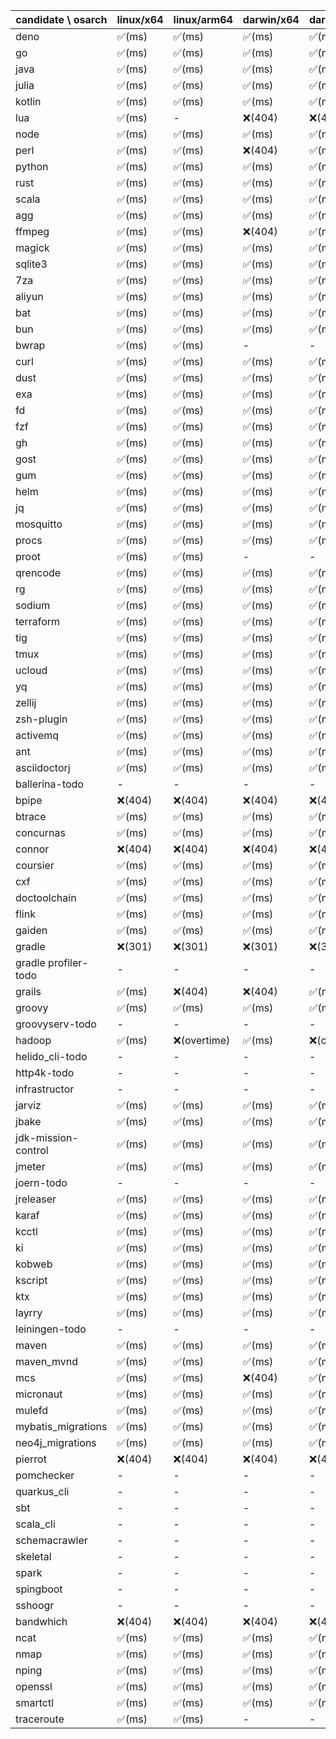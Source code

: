 | candidate \ osarch | linux/x64 | linux/arm64 | darwin/x64 | darwin/arm64 | win/x64 |
| ------------------ | ----------- | ------------ | ---------- | --------- | ------- |
|deno | ✅(ms) | ✅(ms) | ✅(ms) | ✅(ms) | ✅(ms) |
|go | ✅(ms) | ✅(ms) | ✅(ms) | ✅(ms) | ✅(ms) |
|java | ✅(ms) | ✅(ms) | ✅(ms) | ✅(ms) | ✅(ms) |
|julia | ✅(ms) | ✅(ms) | ✅(ms) | ✅(ms) | ✅(ms) |
|kotlin | ✅(ms) | ✅(ms) | ✅(ms) | ✅(ms) | ✅(ms) |
|lua | ✅(ms) | - | ❌(404)| ❌(404)| ✅(ms) |
|node | ✅(ms) | ✅(ms) | ✅(ms) | ✅(ms) | ✅(ms) |
|perl | ✅(ms) | ✅(ms) | ❌(404)| ✅(ms) | ✅(ms) |
|python | ✅(ms) | ✅(ms) | ✅(ms) | ✅(ms) | ✅(ms) |
|rust | ✅(ms) | ✅(ms) | ✅(ms) | ✅(ms) | ✅(ms) |
|scala | ✅(ms) | ✅(ms) | ✅(ms) | ✅(ms) | ✅(ms) |
|agg | ✅(ms) | ✅(ms) | ✅(ms) | ✅(ms) | ✅(ms) |
|ffmpeg | ✅(ms) | ✅(ms) | ❌(404)| ✅(ms) | ✅(ms) |
|magick | ✅(ms) | ✅(ms) | ✅(ms) | ✅(ms) | ❌(404)|
|sqlite3 | ✅(ms) | ✅(ms) | ✅(ms) | ✅(ms) | ✅(ms) |
|7za | ✅(ms) | ✅(ms) | ✅(ms) | ✅(ms) | ✅(ms) |
|aliyun | ✅(ms) | ✅(ms) | ✅(ms) | ✅(ms) | ✅(ms) |
|bat | ✅(ms) | ✅(ms) | ✅(ms) | ✅(ms) | ✅(ms) |
|bun | ✅(ms) | ✅(ms) | ✅(ms) | ✅(ms) | ❌(404)|
|bwrap | ✅(ms) | ✅(ms) | - | - | - |
|curl | ✅(ms) | ✅(ms) | ✅(ms) | ✅(ms) | ✅(ms) |
|dust | ✅(ms) | ✅(ms) | ✅(ms) | ✅(ms) | ✅(ms) |
|exa | ✅(ms) | ✅(ms) | ✅(ms) | ✅(ms) | ✅(ms) |
|fd | ✅(ms) | ✅(ms) | ✅(ms) | ✅(ms) | ✅(ms) |
|fzf | ✅(ms) | ✅(ms) | ✅(ms) | ✅(ms) | ✅(ms) |
|gh | ✅(ms) | ✅(ms) | ✅(ms) | ✅(ms) | ✅(ms) |
|gost | ✅(ms) | ✅(ms) | ✅(ms) | ✅(ms) | ✅(ms) |
|gum | ✅(ms) | ✅(ms) | ✅(ms) | ✅(ms) | ✅(ms) |
|helm | ✅(ms) | ✅(ms) | ✅(ms) | ✅(ms) | ✅(ms) |
|jq | ✅(ms) | ✅(ms) | ✅(ms) | ✅(ms) | ✅(ms) |
|mosquitto | ✅(ms) | ✅(ms) | ✅(ms) | ✅(ms) | ✅(ms) |
|procs | ✅(ms) | ✅(ms) | ✅(ms) | ✅(ms) | ✅(ms) |
|proot | ✅(ms) | ✅(ms) | - | - | - |
|qrencode | ✅(ms) | ✅(ms) | ✅(ms) | ✅(ms) | ✅(ms) |
|rg | ✅(ms) | ✅(ms) | ✅(ms) | ✅(ms) | ✅(ms) |
|sodium | ✅(ms) | ✅(ms) | ✅(ms) | ✅(ms) | ✅(ms) |
|terraform | ✅(ms) | ✅(ms) | ✅(ms) | ✅(ms) | ✅(ms) |
|tig | ✅(ms) | ✅(ms) | ✅(ms) | ✅(ms) | ❌(404)|
|tmux | ✅(ms) | ✅(ms) | ✅(ms) | ✅(ms) | ✅(ms) |
|ucloud | ✅(ms) | ✅(ms) | ✅(ms) | ✅(ms) | ✅(ms) |
|yq | ✅(ms) | ✅(ms) | ✅(ms) | ✅(ms) | ✅(ms) |
|zellij | ✅(ms) | ✅(ms) | ✅(ms) | ✅(ms) | ❌(404)|
|zsh-plugin | ✅(ms) | ✅(ms) | ✅(ms) | ✅(ms) | ✅(ms) |
|activemq | ✅(ms) | ✅(ms) | ✅(ms) | ✅(ms) | ✅(ms) |
|ant | ✅(ms) | ✅(ms) | ✅(ms) | ✅(ms) | ✅(ms) |
|asciidoctorj | ✅(ms) | ✅(ms) | ✅(ms) | ✅(ms) | ✅(ms) |
|ballerina-todo | - | - | - | - | - |
|bpipe | ❌(404)| ❌(404)| ❌(404)| ❌(404)| ❌(404)|
|btrace | ✅(ms) | ✅(ms) | ✅(ms) | ✅(ms) | ✅(ms) |
|concurnas | ✅(ms) | ✅(ms) | ✅(ms) | ✅(ms) | ✅(ms) |
|connor | ❌(404)| ❌(404)| ❌(404)| ❌(404)| ❌(404)|
|coursier | ✅(ms) | ✅(ms) | ✅(ms) | ✅(ms) | ❌(404)|
|cxf | ✅(ms) | ✅(ms) | ✅(ms) | ✅(ms) | ✅(ms) |
|doctoolchain | ✅(ms) | ✅(ms) | ✅(ms) | ✅(ms) | ✅(ms) |
|flink | ✅(ms) | ✅(ms) | ✅(ms) | ✅(ms) | ✅(ms) |
|gaiden | ✅(ms) | ✅(ms) | ✅(ms) | ✅(ms) | ✅(ms) |
|gradle | ❌(301)| ❌(301)| ❌(301)| ❌(301)| ❌(301)|
|gradle profiler-todo | - | - | - | - | - |
|grails | ✅(ms) | ❌(404)| ❌(404)| ✅(ms) | ✅(ms) |
|groovy | ✅(ms) | ✅(ms) | ✅(ms) | ✅(ms) | ✅(ms) |
|groovyserv-todo | - | - | - | - | - |
|hadoop | ✅(ms) | ❌(overtime)| ✅(ms) | ❌(overtime)| ✅(ms) |
|helido_cli-todo | - | - | - | - | - |
|http4k-todo | - | - | - | - | - |
|infrastructor | - | - | - | - | - |
|jarviz | ✅(ms) | ✅(ms) | ✅(ms) | ✅(ms) | ✅(ms) |
|jbake | ✅(ms) | ✅(ms) | ✅(ms) | ✅(ms) | ✅(ms) |
|jdk-mission-control | ✅(ms) | ✅(ms) | ✅(ms) | ✅(ms) | ✅(ms) |
|jmeter | ✅(ms) | ✅(ms) | ✅(ms) | ✅(ms) | ✅(ms) |
|joern-todo | - | - | - | - | - |
|jreleaser | ✅(ms) | ✅(ms) | ✅(ms) | ✅(ms) | ❌(404)|
|karaf | ✅(ms) | ✅(ms) | ✅(ms) | ✅(ms) | ✅(ms) |
|kcctl | ✅(ms) | ✅(ms) | ✅(ms) | ✅(ms) | ✅(ms) |
|ki | ✅(ms) | ✅(ms) | ✅(ms) | ✅(ms) | ✅(ms) |
|kobweb | ✅(ms) | ✅(ms) | ✅(ms) | ✅(ms) | ✅(ms) |
|kscript | ✅(ms) | ✅(ms) | ✅(ms) | ✅(ms) | ✅(ms) |
|ktx | ✅(ms) | ✅(ms) | ✅(ms) | ✅(ms) | ✅(ms) |
|layrry | ✅(ms) | ✅(ms) | ✅(ms) | ✅(ms) | ✅(ms) |
|leiningen-todo | - | - | - | - | - |
|maven | ✅(ms) | ✅(ms) | ✅(ms) | ✅(ms) | ✅(ms) |
|maven_mvnd | ✅(ms) | ✅(ms) | ✅(ms) | ✅(ms) | ✅(ms) |
|mcs | ✅(ms) | ✅(ms) | ❌(404)| ✅(ms) | ✅(ms) |
|micronaut | ✅(ms) | ✅(ms) | ✅(ms) | ✅(ms) | ✅(ms) |
|mulefd | ✅(ms) | ✅(ms) | ✅(ms) | ✅(ms) | ✅(ms) |
|mybatis_migrations | ✅(ms) | ✅(ms) | ✅(ms) | ✅(ms) | ✅(ms) |
|neo4j_migrations | ✅(ms) | ✅(ms) | ✅(ms) | ✅(ms) | ✅(ms) |
|pierrot | ❌(404)| ❌(404)| ❌(404)| ❌(404)| ❌(404)|
|pomchecker | - | - | - | - | - |
|quarkus_cli | - | - | - | - | - |
|sbt | - | - | - | - | - |
|scala_cli | - | - | - | - | - |
|schemacrawler | - | - | - | - | - |
|skeletal | - | - | - | - | - |
|spark | - | - | - | - | - |
|spingboot | - | - | - | - | - |
|sshoogr | - | - | - | - | - |
|bandwhich | ❌(404)| ❌(404)| ❌(404)| ❌(404)| ❌(404)|
|ncat | ✅(ms) | ✅(ms) | ✅(ms) | ✅(ms) | ❌(404)|
|nmap | ✅(ms) | ✅(ms) | ✅(ms) | ✅(ms) | ❌(404)|
|nping | ✅(ms) | ✅(ms) | ✅(ms) | ✅(ms) | ❌(404)|
|openssl | ✅(ms) | ✅(ms) | ✅(ms) | ✅(ms) | ✅(ms) |
|smartctl | ✅(ms) | ✅(ms) | ✅(ms) | ✅(ms) | ✅(ms) |
|traceroute | ✅(ms) | ✅(ms) | - | - | - |
